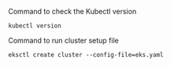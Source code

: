 Command to check the  Kubectl version

```
kubectl version
```

Command to run cluster setup file 

```
eksctl create cluster --config-file=eks.yaml
```
